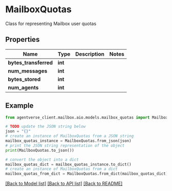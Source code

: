 # MailboxQuotas

Class for representing Mailbox user quotas

## Properties

Name | Type | Description | Notes
------------ | ------------- | ------------- | -------------
**bytes_transferred** | **int** |  | 
**num_messages** | **int** |  | 
**bytes_stored** | **int** |  | 
**num_agents** | **int** |  | 

## Example

```python
from agentverse_client.mailbox.aio.models.mailbox_quotas import MailboxQuotas

# TODO update the JSON string below
json = "{}"
# create an instance of MailboxQuotas from a JSON string
mailbox_quotas_instance = MailboxQuotas.from_json(json)
# print the JSON string representation of the object
print(MailboxQuotas.to_json())

# convert the object into a dict
mailbox_quotas_dict = mailbox_quotas_instance.to_dict()
# create an instance of MailboxQuotas from a dict
mailbox_quotas_from_dict = MailboxQuotas.from_dict(mailbox_quotas_dict)
```
[[Back to Model list]](../README.md#documentation-for-models) [[Back to API list]](../README.md#documentation-for-api-endpoints) [[Back to README]](../README.md)


